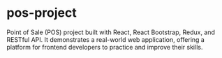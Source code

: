 # pos-project

Point of Sale (POS) project built with React, React Bootstrap, Redux, and RESTful API. It demonstrates a real-world web application, offering a platform for frontend developers to practice and improve their skills.
